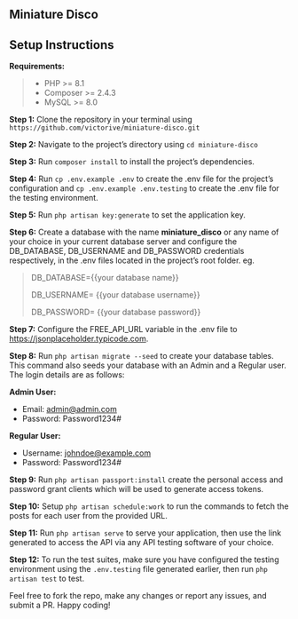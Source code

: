 ## Miniature Disco

## Setup Instructions

**Requirements:**

> - PHP >= 8.1
> - Composer >= 2.4.3
> - MySQL >= 8.0

**Step 1:** Clone the repository in your terminal using `https://github.com/victorive/miniature-disco.git`

**Step 2:** Navigate to the project’s directory using `cd miniature-disco`

**Step 3:** Run `composer install` to install the project’s dependencies.

**Step 4:** Run `cp .env.example .env` to create the .env file for the project’s configuration
and `cp .env.example .env.testing` to create the .env file for the testing environment.

**Step 5:** Run `php artisan key:generate` to set the application key.

**Step 6:** Create a database with the name **miniature_disco** or any name of your choice in your current database
server and configure the DB_DATABASE, DB_USERNAME and DB_PASSWORD credentials respectively, in the .env files located in
the project’s root folder. eg.

> DB_DATABASE={{your database name}}
>
> DB_USERNAME= {{your database username}}
>
> DB_PASSWORD= {{your database password}}

**Step 7:** Configure the FREE_API_URL variable in the .env file to https://jsonplaceholder.typicode.com.

**Step 8:** Run `php artisan migrate --seed` to create your database tables. This command also seeds your database with an Admin and a Regular 
user. The login details are as follows:

**Admin User:**

- Email: admin@admin.com
- Password: Password1234#

**Regular User:**

- Username: johndoe@example.com
- Password: Password1234#

**Step 9:** Run `php artisan passport:install` create the personal access and password grant clients which will be used to generate access tokens.

**Step 10:** Setup `php artisan schedule:work` to run the commands to fetch the posts for each user from the provided URL.

**Step 11:** Run `php artisan serve` to serve your application, then use the link generated to access the API via any
API testing software of your choice.

**Step 12:** To run the test suites, make sure you have configured the testing environment using the `.env.testing` file
generated earlier, then run `php artisan test` to test.

Feel free to fork the repo, make any changes or report any issues, and submit a PR. Happy coding!
